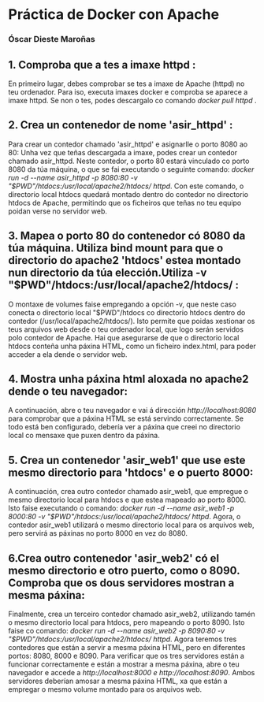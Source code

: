 # Práctica de Docker con Apache
### Óscar Dieste Maroñas
                                   
## 1. Comproba que a tes a imaxe httpd :
En primeiro lugar, debes comprobar se tes a imaxe de Apache (httpd) no teu ordenador. Para iso, executa imaxes docker e comproba se aparece a imaxe httpd. Se non o tes, podes descargalo co comando *docker pull httpd* .


## 2. Crea un contenedor de nome 'asir_httpd' :
Para crear un contedor chamado 'asir_httpd' e asignarlle o porto 8080 ao 80: Unha vez que teñas descargada a imaxe, podes crear un contedor chamado asir_httpd. Neste contedor, o porto 80 estará vinculado co porto 8080 da túa máquina, o que se fai executando o seguinte comando: *docker run -d --name asir_httpd -p 8080:80 -v "$PWD"/htdocs:/usr/local/apache2/htdocs/ httpd*. Con este comando, o directorio local htdocs quedará montado dentro do contedor no directorio htdocs de Apache, permitindo que os ficheiros que teñas no teu equipo poidan verse no servidor web.


## 3. Mapea o porto 80 do contenedor có 8080 da túa máquina. Utiliza bind mount para que o directorio do apache2 'htdocs' estea montado nun directorio da túa elección.Utiliza -v "$PWD"/htdocs:/usr/local/apache2/htdocs/ :
O montaxe de volumes faise empregando a opción -v, que neste caso conecta o directorio local "$PWD"/htdocs co directorio htdocs dentro do contedor (/usr/local/apache2/htdocs/). Isto permite que poidas xestionar os teus arquivos web desde o teu ordenador local, que logo serán servidos polo contedor de Apache. Hai que asegurarse  de que o directorio local htdocs conteña unha páxina HTML, como un ficheiro index.html, para poder acceder a ela dende o servidor web.


## 4. Mostra unha páxina html aloxada no apache2 dende o teu navegador:
A continuación, abre o teu navegador e vai á dirección *http://localhost:8080* para comprobar que a páxina HTML se está servindo correctamente. Se todo está ben configurado, debería ver a páxina que creei no  directorio local co mensaxe que puxen dentro da páxina.


## 5. Crea un contenedor 'asir_web1' que use este mesmo directorio para 'htdocs' e o puerto 8000:
A continuación, crea outro contedor chamado asir_web1, que empregue o mesmo directorio local para htdocs e que estea mapeado ao porto 8000. Isto faise executando o comando: *docker run -d --name asir_web1 -p 8000:80 -v "$PWD"/htdocs:/usr/local/apache2/htdocs/ httpd*. Agora, o contedor asir_web1 utilizará o mesmo directorio local para os arquivos web, pero servirá as páxinas no porto 8000 en vez do 8080.


## 6.Crea outro contenedor 'asir_web2' có el mesmo directorio e otro puerto, como o 8090. Comproba que os dous servidores mostran a mesma páxina:
Finalmente, crea un terceiro contedor chamado asir_web2, utilizando tamén o mesmo directorio local para htdocs, pero mapeando o porto 8090. Isto faise co comando: *docker run -d --name asir_web2 -p 8090:80 -v "$PWD"/htdocs:/usr/local/apache2/htdocs/ httpd*. Agora teremos tres contedores que están a servir a mesma páxina HTML, pero en diferentes portos: 8080, 8000 e 8090.
Para verificar que os tres servidores están a funcionar correctamente e están a mostrar a mesma páxina, abre o teu navegador e accede a *http://localhost:8000 e http://localhost:8090*. Ambos servidores deberían amosar a mesma páxina HTML, xa que están a empregar o mesmo volume montado para os arquivos web.
